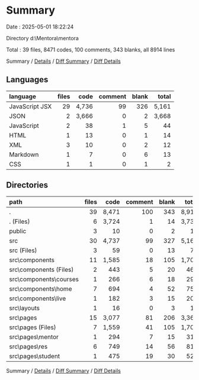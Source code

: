 # Summary

Date : 2025-05-01 18:22:24

Directory d:\\Mentora\\mentora

Total : 39 files,  8471 codes, 100 comments, 343 blanks, all 8914 lines

Summary / [Details](details.md) / [Diff Summary](diff.md) / [Diff Details](diff-details.md)

## Languages
| language | files | code | comment | blank | total |
| :--- | ---: | ---: | ---: | ---: | ---: |
| JavaScript JSX | 29 | 4,736 | 99 | 326 | 5,161 |
| JSON | 2 | 3,666 | 0 | 2 | 3,668 |
| JavaScript | 2 | 38 | 1 | 5 | 44 |
| HTML | 1 | 13 | 0 | 1 | 14 |
| XML | 3 | 10 | 0 | 2 | 12 |
| Markdown | 1 | 7 | 0 | 6 | 13 |
| CSS | 1 | 1 | 0 | 1 | 2 |

## Directories
| path | files | code | comment | blank | total |
| :--- | ---: | ---: | ---: | ---: | ---: |
| . | 39 | 8,471 | 100 | 343 | 8,914 |
| . (Files) | 6 | 3,724 | 1 | 14 | 3,739 |
| public | 3 | 10 | 0 | 2 | 12 |
| src | 30 | 4,737 | 99 | 327 | 5,163 |
| src (Files) | 3 | 59 | 0 | 13 | 72 |
| src\\components | 11 | 1,585 | 18 | 105 | 1,708 |
| src\\components (Files) | 2 | 443 | 5 | 20 | 468 |
| src\\components\\courses | 1 | 266 | 6 | 18 | 290 |
| src\\components\\home | 7 | 694 | 4 | 52 | 750 |
| src\\components\\live | 1 | 182 | 3 | 15 | 200 |
| src\\layouts | 1 | 16 | 0 | 3 | 19 |
| src\\pages | 15 | 3,077 | 81 | 206 | 3,364 |
| src\\pages (Files) | 7 | 1,559 | 41 | 105 | 1,705 |
| src\\pages\\mentor | 1 | 294 | 7 | 15 | 316 |
| src\\pages\\res | 6 | 749 | 14 | 56 | 819 |
| src\\pages\\student | 1 | 475 | 19 | 30 | 524 |

Summary / [Details](details.md) / [Diff Summary](diff.md) / [Diff Details](diff-details.md)